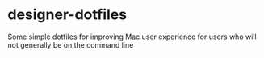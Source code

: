 designer-dotfiles
=================

Some simple dotfiles for improving Mac user experience for users who will not generally be on the command line
